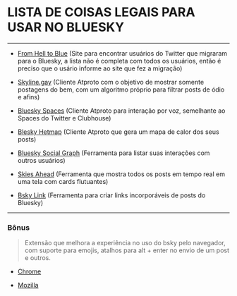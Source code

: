 # LISTA DE COISAS LEGAIS PARA USAR NO BLUESKY 
----

- [From Hell to Blue](https://fromhellto.blue/) (Site para encontrar usuários do Twitter que migraram para o Bluesky, a lista não é completa com todos os usuários, então é preciso que o usário informe ao site que fez a migração)

- [Skyline.gay](https://skyline.gay/) (Cliente Atproto com o objetivo de mostrar somente postagens do bem, com um algoritmo próprio para filtrar posts de ódio e afins)

- [Bluesky Spaces](https://www.skyspaces.net/) (Cliente Atproto para interação por voz, semelhante ao Spaces do Twitter e Clubhouse)

- [Blesky Hetmap](https://bluesky-heatmap.fly.dev/) (Cliente Atproto que gera um mapa de calor dos seus posts)

- [Bluesky Social Graph](https://bsky.jazco.dev/) (Ferramenta para listar suas interações com outros usuários)

- [Skies Ahead](https://blue-skies-ahead.glitch.me/) (Ferramenta que mostra todos os posts em tempo real em uma tela com cards flutuantes)

- [Bsky Link](https://bsky.link/) (Ferramenta para criar links incorporáveis de posts do Bluesky)

----

### Bônus

> Extensão que melhora a experiência no uso do bsky pelo navegador, com suporte para emojis, atalhos para alt + enter no envio de um post e outros. 

- [Chrome](https://chrome.google.com/webstore/detail/bluesky-overhaul/cllpkmbebfmadmkkpplnaaffnhjjpgbi)

- [Mozilla](https://addons.mozilla.org/en-US/firefox/addon/bluesky-overhaul/)


